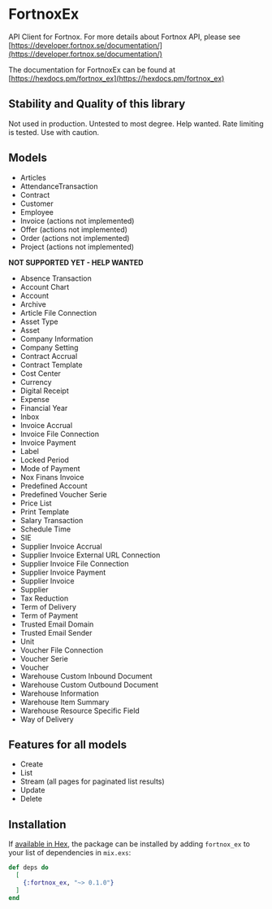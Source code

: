 # FortnoxEx

API Client for Fortnox. For more details about Fortnox API, please see
[https://developer.fortnox.se/documentation/](https://developer.fortnox.se/documentation/)

The documentation for FortnoxEx can be found at
[https://hexdocs.pm/fortnox_ex](https://hexdocs.pm/fortnox_ex)

## Stability and Quality of this library

Not used in production. Untested to most degree. Help wanted. Rate limiting is tested. Use with caution.

## Models

* Articles
* AttendanceTransaction
* Contract
* Customer
* Employee
* Invoice (actions not implemented)
* Offer (actions not implemented)
* Order (actions not implemented)
* Project (actions not implemented)

**NOT SUPPORTED YET - HELP WANTED**
* Absence Transaction
* Account Chart
* Account
* Archive
* Article File Connection
* Asset Type
* Asset
* Company Information
* Company Setting
* Contract Accrual
* Contract Template
* Cost Center
* Currency
* Digital Receipt
* Expense
* Financial Year
* Inbox
* Invoice Accrual
* Invoice File Connection
* Invoice Payment
* Label
* Locked Period
* Mode of Payment
* Nox Finans Invoice
* Predefined Account
* Predefined Voucher Serie
* Price List
* Print Template
* Salary Transaction
* Schedule Time
* SIE
* Supplier Invoice Accrual
* Supplier Invoice External URL Connection
* Supplier Invoice File Connection
* Supplier Invoice Payment
* Supplier Invoice
* Supplier
* Tax Reduction
* Term of Delivery
* Term of Payment
* Trusted Email Domain
* Trusted Email Sender
* Unit
* Voucher File Connection
* Voucher Serie
* Voucher
* Warehouse Custom Inbound Document
* Warehouse Custom Outbound Document
* Warehouse Information
* Warehouse Item Summary
* Warehouse Resource Specific Field
* Way of Delivery

## Features for all models

* Create
* List
* Stream (all pages for paginated list results)
* Update
* Delete

## Installation

If [available in Hex](https://hex.pm/docs/publish), the package can be installed
by adding `fortnox_ex` to your list of dependencies in `mix.exs`:

```elixir
def deps do
  [
    {:fortnox_ex, "~> 0.1.0"}
  ]
end
```
